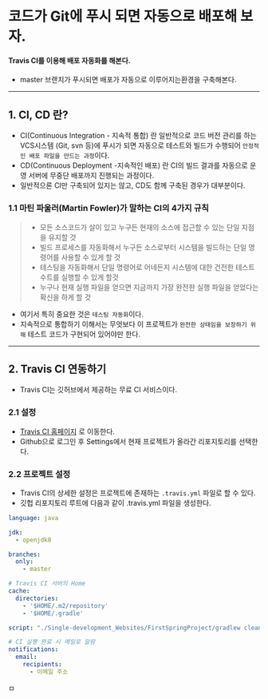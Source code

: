 # 코드가 Git에 푸시 되면 자동으로 배포해 보자.
#### Travis CI를 이용해 배포 자동화를 해본다.
* master 브랜치가 푸시되면 배포가 자동으로 이루어지는환경을 구축해본다.

---
## 1. CI, CD 란?
* CI(Continuous Integration - 지속적 통합) 란 일반적으로 코드 버전 관리를 하는 VCS시스템 (Git, svn 등)에 푸시가 되면 자동으로 테스트와 빌드가 수행되어 ```안정적인 배포 파일을 만드는 과정```이다.
* CD(Continuous Deployment -지속적인 배포) 란 CI의 빌드 결과를 자동으로 운영 서버에 무중단 배포까지 진행되는 과정이다.
* 일반적으론 CI만 구축되어 있지는 않고, CD도 함께 구축된 경우가 대부분이다.

### 1.1 마틴 파울러(Martin Fowler)가 말하는 CI의 4가지 규칙
> * 모든 소스코드가 살이 있고 누구든 현재의 소스에 접근할 수 있는 단일 지점을 유지할 것
> * 빌드 프로세스를 자동화해서 누구든 소스로부터 시스템을 빌드하는 단일 명령어를 사용할 수 있게 할 것
> * 테스팅을 자동화해서 단일 명령어로 어네든지 시스템에 대한 건전한 테스트 수트를 실행할 수 있게 할것
> * 누구나 현재 실행 파일을 얻으면 지금까지 가장 완전한 실행 파일을 얻었다는 확신을 하게 할 것
* 여기서 특히 중요한 것은 ```테스팅 자동화```이다.
* 지속적으로 통합하기 이해서는 무엇보다 이 프로젝트가 ```완전한 상태임을 보장하기 위해``` 테스트 코드가 구현되어 있어야만 한다.

---
## 2. Travis CI 연동하기
* Travis CI는 깃허브에서 제공하는 무료 CI 서비스이다.
### 2.1 설정
* [Travis CI 홈페이지](https://travis-ci.com) 로 이동한다.
* Github으로 로그인 후 Settings에서 현재 프로젝트가 올라간 리포지토리를 선택한다.

### 2.2 프로젝트 설정  
* Travis CI의 상세한 설정은 프로젝트에 존재하는 ```.travis.yml``` 파일로 할 수 있다.
* 깃헙 리포지토리 루트에 다음과 같이 .travis.yml 파일을 생성한다.
```yml
language: java

jdk:
  - openjdk8

branches:
  only:
    - master

# Travis CI 서버의 Home
cache:
  directories:
    - '$HOME/.m2/repository'
    - '$HOME/.gradle'

script: "./Single-development_Websites/FirstSpringProject/gradlew clean build"

# CI 실행 완료 시 메일로 알람
notifications:
  email:
    recipients:
      - 이메일 주소
```
ㅁ